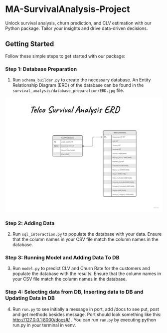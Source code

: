 # MA-SurvivalAnalysis-Project

Unlock survival analysis, churn prediction, and CLV estimation with our Python package. Tailor your insights and drive data-driven decisions.

## Getting Started

Follow these simple steps to get started with our package:

### Step 1: Database Preparation

1. Run `schema_builder.py` to create the necessary database. An Entity Relationship Diagram (ERD) of the database can be found in the `survival_analysis/database_preparation/ERD.jpg` file.

![Database ERD](survival_analysis/docs/ERD.jpg)

### Step 2: Adding Data

2. Run `sql_interaction.py` to populate the database with your data. Ensure that the column names in your CSV file match the column names in the database.

### Step 3: Running Model and Adding Data To DB

3. Run `model.py` to predict CLV and Churn Rate for the customers and populate the database with the results. Ensure that the column names in your CSV file match the column names in the database.

### Step 4: Selecting data from DB, Inserting data to DB and Updating Data in DB 

4. Run `run.py` to see initially a message in port, add /docs to see put, post and get methods besides message.
Port should look something like this: http://127.0.0.1:8000/docs#/ . You can run `run.py` by executing python run.py in your terminal in venv. 
